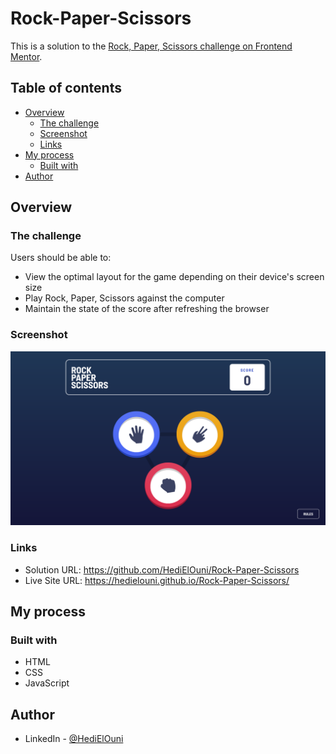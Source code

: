 # Rock-Paper-Scissors

This is a solution to the [Rock, Paper, Scissors challenge on Frontend Mentor](https://www.frontendmentor.io/challenges/rock-paper-scissors-game-pTgwgvgH).

## Table of contents

- [Overview](#overview)
  - [The challenge](#the-challenge)
  - [Screenshot](#screenshot)
  - [Links](#links)
- [My process](#my-process)
  - [Built with](#built-with)
- [Author](#author)

## Overview

### The challenge

Users should be able to:

- View the optimal layout for the game depending on their device's screen size
- Play Rock, Paper, Scissors against the computer
- Maintain the state of the score after refreshing the browser

### Screenshot

![](./images/screenshot.png)

### Links

- Solution URL: https://github.com/HediElOuni/Rock-Paper-Scissors
- Live Site URL: https://hedielouni.github.io/Rock-Paper-Scissors/

## My process

### Built with

- HTML
- CSS
- JavaScript

## Author

- LinkedIn - [@HediElOuni](https://www.linkedin.com/in/hedi-el-ouni-962abb25b/)
